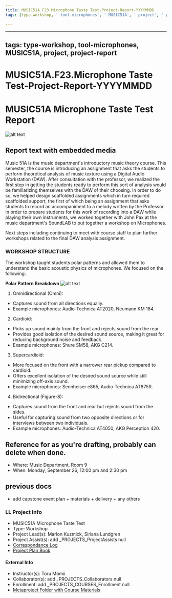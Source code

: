 ```yaml
---
title: MUSIC51A.F23.Microphone Taste Test-Project-Report-YYYYMMDD
tags: [type-workshop, ' tool-microphones', ' MUSIC51A', ' project', ' project-report']

---
```


---
tags: type-workshop, tool-microphones, MUSIC51A, project, project-report
---
# MUSIC51A.F23.Microphone Taste Test-Project-Report-YYYYMMDD


#  MUSIC51A Microphone Taste Test Report

![alt text](https://files.slack.com/files-pri/T0HTW3H0V-F05UXFHDGDB/shure-sm58-lc-120e2cc8d1905523b3fad02a63f8a626.jpg?pub_secret=e7f3e4d04f)

## Report text with embedded media
Music 51A is the music department's introductory music theory course. This semester, the course is introducing an assignment that asks the students to perform theoretical analysis of music texture using a Digital Audio Workstation (DAW). After consultation with the professor, we realized the first step in getting the students ready to perform this sort of analysis would be familiarizing themselves with the DAW of their choosing. In order to do so, we helped design scaffolded assignments which in turn required scaffolded support, the first of which being an assignment that asks students to record an accompaniment to a melody written by the Professor. In order to prepare students for this work of recording into a DAW while playing their own instruments, we worked together with John Pax at the music department's SoundLAB to put together a workshop on Microphones. 

Next steps including continuing to meet with course staff to plan further workshops related to the final DAW analysis assignment. 

###  WORKSHOP STRUCTURE
The workshop taught students polar patterns and allowed them to understand the basic acoustic physics of microphones. We focused on the following: 


**Polar Pattern Breakdown**
![alt text](https://files.slack.com/files-pri/T0HTW3H0V-F05V0CTV5CJ/polar-shure-740x389-1-e1623688423717.jpg?pub_secret=c6de6c6fa6)
1. Omnidirectional (Omni):

* Captures sound from all directions equally.
* Example microphones: Audio-Technica AT2020, Neumann KM 184.
2. Cardioid:

* Picks up sound mainly from the front and rejects sound from the rear.
* Provides good isolation of the desired sound source, making it great for reducing background noise and feedback.
* Example microphones: Shure SM58, AKG C214.
3. Supercardioid: 
* More focused on the front with a narrower rear pickup compared to cardioid.
* Offers excellent isolation of the desired sound source while still minimizing off-axis sound.
* Example microphones: Sennheiser e865, Audio-Technica AT875R.
4. Bidirectional (Figure-8):

* Captures sound from the front and rear but rejects sound from the sides.
* Useful for capturing sound from two opposite directions or for interviews between two individuals.
* Example microphones: Audio-Technica AT4050, AKG Perception 420.


## Reference for as you're drafting, probably can delete when done.

- Where: Music Department, Room 9
- When: Monday, September 26, 12:00 pm and 2:30 pm

## previous docs
* add capstone event plan + materials + delivery + any others

### LL Project Info
* MUSIC51A Microphone Taste Test
* Type: Workshop
* Project Lead(s): Marlon Kuzmick, Siriana Lundgren
* Project Assist(s): add _PROJECTS_ProjectAssists null
* [Correspondance Log](https://drive.google.com/drive/folders/1VNXIyfDl-IiJjhTJZ-Xo8q9Ioc743kJG?usp=drive_link)
* [Project Plan Book](https://hackmd.io/@ll-23-24/HkggagSA3)

#### External Info
* Instructor(s): Toru Momii
* Collaborator(s): add _PROJECTS_Collaborators null
* Enrollment: add _PROJECTS_COURSES_Enrollment null
* [Metaproject Folder with Course Materials](https://drive.google.com/drive/folders/1lBZh3kWbzpU19nSVZJFhIXgBxihmtaWr)



